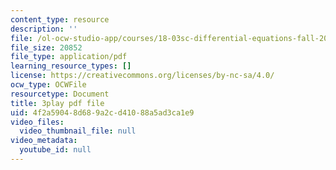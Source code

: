 ```yaml
---
content_type: resource
description: ''
file: /ol-ocw-studio-app/courses/18-03sc-differential-equations-fall-2011/4f2a59048d689a2cd41088a5ad3ca1e9_JbuG6u2ko_0.pdf
file_size: 20852
file_type: application/pdf
learning_resource_types: []
license: https://creativecommons.org/licenses/by-nc-sa/4.0/
ocw_type: OCWFile
resourcetype: Document
title: 3play pdf file
uid: 4f2a5904-8d68-9a2c-d410-88a5ad3ca1e9
video_files:
  video_thumbnail_file: null
video_metadata:
  youtube_id: null
---
```

